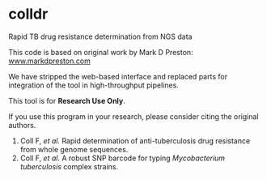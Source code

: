 # colldr
Rapid TB drug resistance determination from NGS data

This code is based on original work by Mark D Preston: www.markdpreston.com

We have stripped the web-based interface and replaced parts for integration of the tool in high-throughput pipelines.

This tool is for <b>Research Use Only</b>. 

If you use this program in your research, please consider citing the original authors.
  1. Coll F, <i>et al.</i> Rapid determination of anti-tuberculosis drug resistance from whole genome sequences. 
  2. Coll F, <i>et al.</i> A robust SNP barcode for typing <i>Mycobacterium tuberculosis</i> complex strains. 
